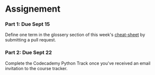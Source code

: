 # Assignement

### Part 1: Due Sept 15

Define one term in the glossery section of this week's [cheat-sheet](cheatsheet.md) by submitting a pull request.

### Part 2: Due Sept 22

Complete the Codecademy Python Track once you've received an email invitation to the course tracker. 
